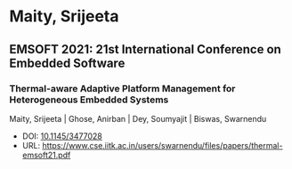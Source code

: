 # Maity, Srijeeta

## EMSOFT 2021: 21st International Conference on Embedded Software

### Thermal-aware Adaptive Platform Management for Heterogeneous Embedded Systems
Maity, Srijeeta | Ghose, Anirban | Dey, Soumyajit | Biswas, Swarnendu
* DOI: [10.1145/3477028](https://doi.org/10.1145/3477028)
* URL: <https://www.cse.iitk.ac.in/users/swarnendu/files/papers/thermal-emsoft21.pdf>

